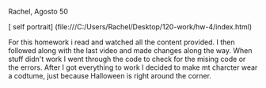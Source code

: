 Rachel, Agosto 50

[ self portrait] (file:///C:/Users/Rachel/Desktop/120-work/hw-4/index.html)

For this homework i read and watched all the content provided. I then followed
along with the last video and made changes along the way. When stuff didn't work
I went through the code to check for the mising code or the errors. After I got
everything to work I decided to make mt charcter wear a codtume, just because
Halloween is right around the corner.
